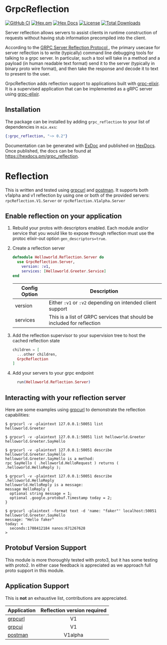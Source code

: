 # GrpcReflection

[![GitHub CI](https://github.com/elixir-grpc/grpc-reflection/actions/workflows/ci.yml/badge.svg)](https://github.com/elixir-grpc/grpc-reflection/actions/workflows/ci.yml)
[![Hex.pm](https://img.shields.io/hexpm/v/grpc_reflection.svg)](https://hex.pm/packages/grpc_reflection)
[![Hex Docs](https://img.shields.io/badge/hex-docs-lightgreen.svg)](https://hexdocs.pm/grpc_reflection/)
[![License](https://img.shields.io/hexpm/l/grpc_reflection.svg)](https://github.com/elixir-grpc/grpc-reflection/blob/main/LICENSE)
[![Total Downloads](https://img.shields.io/hexpm/dt/grpc_reflection.svg)](https://hex.pm/packages/grpc_reflection)

Server reflection allows servers to assist clients in runtime construction of requests without having stub information precompiled into the client.

According to the [GRPC Server Reflection Protocol
](https://github.com/grpc/grpc/blob/master/doc/server-reflection.md), the primary usecase for server reflection is to write (typically) command line debugging tools for talking to a grpc server. In particular, such a tool will take in a method and a payload (in human readable text format) send it to the server (typically in binary proto wire format), and then take the response and decode it to text to present to the user.

GrpcReflection adds reflection support to applications built with [grpc-elixir](https://hex.pm/packages/grpc). It is a supervised application that can be implemented as a gRPC server using [grpc-elixir](https://github.com/elixir-grpc/grpc).

## Installation

The package can be installed by adding `grpc_reflection` to your list of dependencies in `mix.exs`:

```elixir
{:grpc_reflection, "~> 0.2"}
```

Documentation can be generated with [ExDoc](https://github.com/elixir-lang/ex_doc)
and published on [HexDocs](https://hexdocs.pm). Once published, the docs can
be found at <https://hexdocs.pm/grpc_reflection>.

# Reflection

This is written and tested using [grpcurl](https://github.com/fullstorydev/grpcurl) and [postman](https://www.postman.com). It supports both v1alpha and v1 reflection by using one or both of the provided servers: `rpcReflection.V1.Server` or `rpcReflection.V1alpha.Server`

## Enable reflection on your application

1. Rebuild your protos with descriptors enabled. Each module and/or service that you would like to expose through reflection must use the protoc elixir-out option `gen_descriptors=true`.

1. Create a reflection server

   ```elixir
   defmodule Helloworld.Reflection.Server do
     use GrpcReflection.Server,
       version: :v1,
       services: [Helloworld.Greeter.Service]
   end
   ```

   | Config Option | Description                                                            |
   | ------------- | ---------------------------------------------------------------------- |
   | version       | Either `:v1` or `:v2` depending on intended client support             |
   | services      | This is a list of GRPC services that should be included for reflection |

1. Add the reflection supervisor to your supervision tree to host the cached reflection state

   ```elixir
   children = [
     ...other children,
     GrpcReflection
   ]
   ```

1. Add your servers to your grpc endpoint

   ```elixir
     run(Helloworld.Reflection.Server)
   ```

## Interacting with your reflection server

Here are some examples using [grpcurl](https://github.com/fullstorydev/grpcurl) to demonstrate the reflection capabilities:

```shell
$ grpcurl -v -plaintext 127.0.0.1:50051 list
helloworld.Greeter

$ grpcurl -v -plaintext 127.0.0.1:50051 list helloworld.Greeter
helloworld.Greeter.SayHello

$ grpcurl -v -plaintext 127.0.0.1:50051 describe helloworld.Greeter.SayHello
helloworld.Greeter.SayHello is a method:
rpc SayHello ( .helloworld.HelloRequest ) returns ( .helloworld.HelloReply );

$ grpcurl -v -plaintext 127.0.0.1:50051 describe .helloworld.HelloReply
helloworld.HelloReply is a message:
message HelloReply {
  optional string message = 1;
  optional .google.protobuf.Timestamp today = 2;
}

$ grpcurl -plaintext -format text -d 'name: "faker"' localhost:50051 helloworld.Greeter.SayHello
message: "Hello faker"
today: <
  seconds:1708412184 nanos:671267628
>
```

## Protobuf Version Support

This module is more thoroughly tested with proto3, but it has some testing with proto2. In either case feedback is appreciated as we approach full proto support in this module.

## Application Support

This is **not** an exhaustive list, contributions are appreciated.

| Application | Reflection version required |
| --- | :---: |
| [grpcurl](https://github.com/fullstorydev/grpcurl) | V1      |
| [grpcui](https://github.com/fullstorydev/grpcui)   | V1      |
| [postman](https://www.postman.com/)                | V1alpha |
